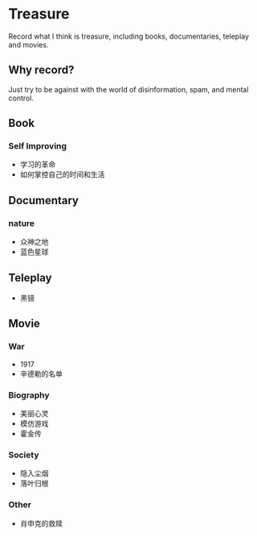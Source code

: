 # Treasure
Record what I think is treasure, including books, documentaries, teleplay and movies.

## Why record?

Just try to be against with the world of disinformation, spam, and mental control.


## Book

### Self Improving

- 学习的革命
- 如何掌控自己的时间和生活

## Documentary

### nature

- 众神之地
- 蓝色星球

## Teleplay

- 黑镜

## Movie

### War

- 1917
- 辛德勒的名单

### Biography

- 美丽心灵
- 模仿游戏
- 霍金传

### Society

- 隐入尘烟
- 落叶归根

### Other

- 肖申克的救赎
